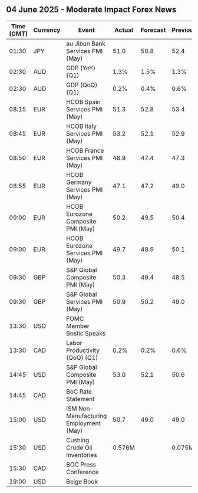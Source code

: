 ## 04 June 2025 - Moderate Impact Forex News

| Time (GMT) | Currency | Event | Actual | Forecast | Previous |
|------|----------|-------|--------|----------|----------|
| 01:30 | JPY | au Jibun Bank Services PMI (May) | 51.0 | 50.8 | 52.4 |
| 02:30 | AUD | GDP (YoY) (Q1) | 1.3% | 1.5% | 1.3% |
| 02:30 | AUD | GDP (QoQ) (Q1) | 0.2% | 0.4% | 0.6% |
| 08:15 | EUR | HCOB Spain Services PMI (May) | 51.3 | 52.8 | 53.4 |
| 08:45 | EUR | HCOB Italy Services PMI (May) | 53.2 | 52.1 | 52.9 |
| 08:50 | EUR | HCOB France Services PMI (May) | 48.9 | 47.4 | 47.3 |
| 08:55 | EUR | HCOB Germany Services PMI (May) | 47.1 | 47.2 | 49.0 |
| 09:00 | EUR | HCOB Eurozone Composite PMI (May) | 50.2 | 49.5 | 50.4 |
| 09:00 | EUR | HCOB Eurozone Services PMI (May) | 49.7 | 48.9 | 50.1 |
| 09:30 | GBP | S&P Global Composite PMI (May) | 50.3 | 49.4 | 48.5 |
| 09:30 | GBP | S&P Global Services PMI (May) | 50.9 | 50.2 | 49.0 |
| 13:30 | USD | FOMC Member Bostic Speaks |  |  |  |
| 13:30 | CAD | Labor Productivity (QoQ) (Q1) | 0.2% | 0.2% | 0.6% |
| 14:45 | USD | S&P Global Composite PMI (May) | 53.0 | 52.1 | 50.6 |
| 14:45 | CAD | BoC Rate Statement |  |  |  |
| 15:00 | USD | ISM Non-Manufacturing Employment (May) | 50.7 | 49.0 | 49.0 |
| 15:30 | USD | Cushing Crude Oil Inventories | 0.576M |  | 0.075M |
| 15:30 | CAD | BOC Press Conference |  |  |  |
| 19:00 | USD | Beige Book |  |  |  |
